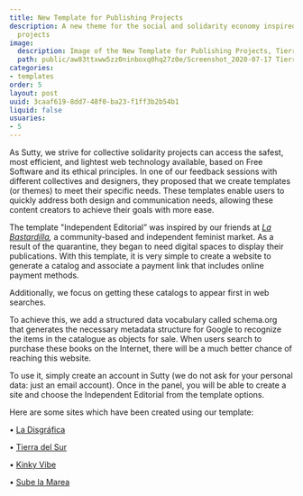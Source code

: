 ```yaml
---
title: New Template for Publishing Projects
description: A new theme for the social and solidarity economy inspired by publishing
  projects
image:
  description: Image of the New Template for Publishing Projects, Tierra del Sur website
  path: public/aw83ttxww5zz0ninboxq0hq27z0e/Screenshot_2020-07-17 Tierra del Sur Editorial.png
categories:
- templates
order: 5
layout: post
uuid: 3caaf619-8dd7-48f0-ba23-f1ff3b2b54b1
liquid: false
usuaries:
- 5
---
```




As Sutty, we strive for collective solidarity projects can access the safest, most efficient, and lightest web technology available, based on Free Software and its ethical principles. In one of our feedback sessions with different collectives and designers, they proposed that we create templates (or themes) to meet their specific needs. These templates enable users to quickly address both design and communication needs, allowing these content creators to achieve their goals with more ease.

The template "Independent Editorial” was inspired by our friends at *[La Bastardilla](https://www.instagram.com/labastardillaa/),* a community-based and independent feminist market. As a result of the quarantine, they began to need digital spaces to display their publications. With this template, it is very simple to create a website to generate a catalog and associate a payment link that includes online payment methods.

Additionally, we focus on getting these catalogs to appear first in web searches.

To achieve this, we add a structured data vocabulary called schema.org that generates the necessary metadata structure for Google to recognize the items in the catalogue as objects for sale. When users search to purchase these books on the Internet, there will be a much better chance of reaching this website.

To use it, simply create an account in Sutty (we do not ask for your personal data: just an email account). Once in the panel, you will be able to create a site and choose the Independent Editorial from the template options.

Here are some sites which have been created using our template:

• [La Disgráfica](https://ladisgrafica.sutty.nl/)

• [Tierra del Sur](https://tierradelsur.sutty.nl/)

• [Kinky Vibe](https://kinkyvibe.sutty.nl/)

• [Sube la Marea](https://subelamarea.sutty.nl/)
